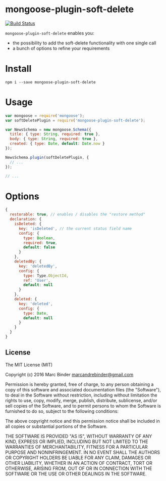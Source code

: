 # mongoose-plugin-soft-delete
[![Build Status](https://circleci.com/gh/MrBoolean/mongoose-plugin-soft-delete.svg?style=shield)](https://circleci.com/gh/MrBoolean/mongoose-plugin-soft-delete/tree/master) 


`mongoose-plugin-soft-delete` enables you:

* the possibility to add the soft-delete functionality with one single call
* a bunch of options to refine your requirements

# Install
```
npm i --save mongoose-plugin-soft-delete
```

# Usage
```javascript
var mongoose = require('mongoose');
var softDeletePlugin = require('mongoose-plugin-soft-delete');

var NewsSchema = new mongoose.Schema({
  title: { type: String, required: true },
  body: { type: String, required: true },
  created: { type: Date, default: Date.now }
});

NewsSchema.plugin(softDeletePlugin, {
  // ...
});

// ...
```

# Options
```javascript
{
  restorable: true, // enables / disables the "restore method"
  declaration: {
    isDeleted: {
      key: 'isDeleted', // the current status field name
      config: {
        type: Boolean,
        required: true,
        default: false
      }
    },
    deletedBy: {
      key: 'deletedBy',
      config: {
        type: Type.ObjectId,
        ref: 'User',
        default: null
      }
    },
    deleted: {
      key: 'deleted',
      config: {
        type: Date,
        default: null
      }
    }
  }
}
```

## License
The MIT License (MIT)

Copyright (c) 2016 Marc Binder <marcandrebinder@gmail.com>

Permission is hereby granted, free of charge, to any person obtaining a copy
of this software and associated documentation files (the "Software"), to deal
in the Software without restriction, including without limitation the rights
to use, copy, modify, merge, publish, distribute, sublicense, and/or sell
copies of the Software, and to permit persons to whom the Software is
furnished to do so, subject to the following conditions:

The above copyright notice and this permission notice shall be included in
all copies or substantial portions of the Software.

THE SOFTWARE IS PROVIDED "AS IS", WITHOUT WARRANTY OF ANY KIND, EXPRESS OR
IMPLIED, INCLUDING BUT NOT LIMITED TO THE WARRANTIES OF MERCHANTABILITY,
FITNESS FOR A PARTICULAR PURPOSE AND NONINFRINGEMENT. IN NO EVENT SHALL THE
AUTHORS OR COPYRIGHT HOLDERS BE LIABLE FOR ANY CLAIM, DAMAGES OR OTHER
LIABILITY, WHETHER IN AN ACTION OF CONTRACT, TORT OR OTHERWISE, ARISING FROM,
OUT OF OR IN CONNECTION WITH THE SOFTWARE OR THE USE OR OTHER DEALINGS IN
THE SOFTWARE.
